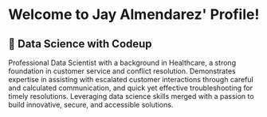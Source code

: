 # Welcome to Jay Almendarez' Profile!

## 🌱 Data Science with Codeup
Professional Data Scientist with a background in Healthcare, a strong foundation in customer service and conflict resolution. Demonstrates expertise in assisting with escalated customer interactions through careful and calculated communication, and quick yet effective troubleshooting for timely resolutions. Leveraging data science skills merged with a passion to build innovative, secure, and accessible solutions.


